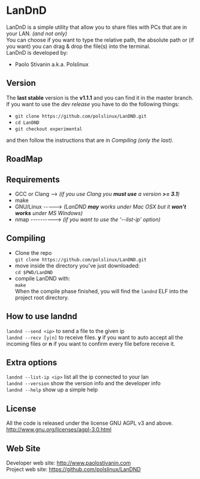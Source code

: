 LanDnD
========
LanDnD is a simple utility that allow you to share files with PCs that are in your LAN. _(and not only)_<br>
You can choose if you want to type the relative path, the absolute path or (if you want) you can drag & drop the file(s) into the terminal.<br>
LanDnD is developed by:

* Paolo Stivanin a.k.a. Polslinux


Version
-------
The **last stable** version is the **v1.1.1** and you can find it in the master branch.<br>
If you want to use the *dev release* you have to do the following things:<br>

- `git clone https://github.com/polslinux/LanDND.git`<br>
- `cd LanDND`<br>
- `git checkout experimental`<br>

and then follow the instructions that are in *Compiling (only the last)*.

RoadMap
-------
<empty>

Requirements
------------

* GCC or Clang --> _(if you use Clang you **must use** a version **>= 3.1**)_
* make
* GNU/Linux -----> _(LanDND **may** works under Mac OSX but it **won't works** under MS Windows)_
* nmap ----------> _(if you want to use the '--list-ip' option)_

Compiling
----------------------------------------------------------------
* Clone the repo<br>
`git clone https://github.com/polslinux/LanDND.git`<br>
* move inside the directory you've just downloaded:<br>
`cd $PWD/LanDND`<br>
* compile LanDND with:<br>
`make`<br>
When the compile phase finished, you will find the `landnd` ELF into the project root directory.

How to use landnd
-----------------
`landnd --send <ip>` to send a file to the given ip<br>
`landnd --recv [y|n]` to receive files. **y** if you want to auto accept all the incoming files or **n** if you want to confirm every file before receive it.<br>

Extra options
-------------
`landnd --list-ip <ip>` list all the ip connected to your lan<br>
`landnd --version` show the version info and the developer info<br>
`landnd --help` show up a simple help<br>

License
-------
All the code is released under the license GNU AGPL v3 and above.<br>
<http://www.gnu.org/licenses/agpl-3.0.html><br>

Web Site
--------
Developer web site:	<http://www.paolostivanin.com><br>
Project web site:	<https://github.com/polslinux/LanDND>
